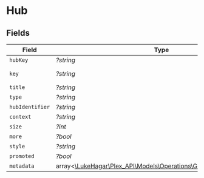 # Hub


## Fields

| Field                                                                                                                  | Type                                                                                                                   | Required                                                                                                               | Description                                                                                                            | Example                                                                                                                |
| ---------------------------------------------------------------------------------------------------------------------- | ---------------------------------------------------------------------------------------------------------------------- | ---------------------------------------------------------------------------------------------------------------------- | ---------------------------------------------------------------------------------------------------------------------- | ---------------------------------------------------------------------------------------------------------------------- |
| `hubKey`                                                                                                               | *?string*                                                                                                              | :heavy_minus_sign:                                                                                                     | N/A                                                                                                                    | /library/metadata/50768,65523,58188,57341,57302,57070                                                                  |
| `key`                                                                                                                  | *?string*                                                                                                              | :heavy_minus_sign:                                                                                                     | N/A                                                                                                                    | /playlists/all?type=15&sort=lastViewedAt:desc&playlistType=video,audio                                                 |
| `title`                                                                                                                | *?string*                                                                                                              | :heavy_minus_sign:                                                                                                     | N/A                                                                                                                    | Recent Playlists                                                                                                       |
| `type`                                                                                                                 | *?string*                                                                                                              | :heavy_minus_sign:                                                                                                     | N/A                                                                                                                    | playlist                                                                                                               |
| `hubIdentifier`                                                                                                        | *?string*                                                                                                              | :heavy_minus_sign:                                                                                                     | N/A                                                                                                                    | home.playlists                                                                                                         |
| `context`                                                                                                              | *?string*                                                                                                              | :heavy_minus_sign:                                                                                                     | N/A                                                                                                                    | hub.home.playlists                                                                                                     |
| `size`                                                                                                                 | *?int*                                                                                                                 | :heavy_minus_sign:                                                                                                     | N/A                                                                                                                    | 6                                                                                                                      |
| `more`                                                                                                                 | *?bool*                                                                                                                | :heavy_minus_sign:                                                                                                     | N/A                                                                                                                    | true                                                                                                                   |
| `style`                                                                                                                | *?string*                                                                                                              | :heavy_minus_sign:                                                                                                     | N/A                                                                                                                    | shelf                                                                                                                  |
| `promoted`                                                                                                             | *?bool*                                                                                                                | :heavy_minus_sign:                                                                                                     | N/A                                                                                                                    | true                                                                                                                   |
| `metadata`                                                                                                             | array<[\LukeHagar\Plex_API\Models\Operations\GetGlobalHubsMetadata](../../Models/Operations/GetGlobalHubsMetadata.md)> | :heavy_minus_sign:                                                                                                     | N/A                                                                                                                    |                                                                                                                        |